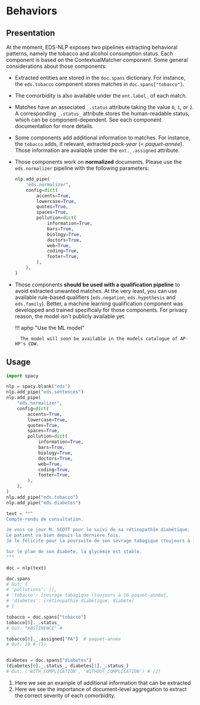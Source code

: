 # Behaviors

## Presentation

At the moment, EDS-NLP exposes two pipelines extracting behavioral patterns, namely the tobacco and alcohol consumption status. Each component is based on the ContextualMatcher component.
Some general considerations about those components:

- Extracted entities are stored in the `doc.spans` dictionary. For instance, the `eds.tobacco` component stores matches in `doc.spans["tobacco"]`.
- The comorbidity is also available under the `ent.label_` of each match.
- Matches have an associated `_.status` attribute taking the value `0`, `1`, or `2`. A corresponding `_.status_` attribute stores the human-readable status, which can be component-dependent. See each component documentation for more details.
- Some components add additional information to matches. For instance, the `tobacco` adds, if relevant, extracted *pack-year* (= *paquet-année*). Those information are available under the `ent._.assigned` attribute.
- Those components work on **normalized** documents. Please use the `eds.normalizer` pipeline with the following parameters:
  <!-- no-check -->
  ```python
  nlp.add_pipe(
      "eds.normalizer",
      config=dict(
          accents=True,
          lowercase=True,
          quotes=True,
          spaces=True,
          pollution=dict(
              information=True,
              bars=True,
              biology=True,
              doctors=True,
              web=True,
              coding=True,
              footer=True,
          ),
      ),
  )
  ```
- Those components **should be used with a qualification pipeline** to avoid extracted unwanted matches. At the very least, you can use available rule-based qualifiers (`eds.negation`, `eds.hypothesis` and `eds.family`). Better, a machine learning qualification component was developped and trained specificaly for those components. For privacy reason, the model isn't publicly available yet.

    !!! aphp "Use the ML model"

        The model will soon be available in the models catalogue of AP-HP's CDW.

## Usage

<!-- no-check -->

```python
import spacy

nlp = spacy.blank("eds")
nlp.add_pipe("eds.sentences")
nlp.add_pipe(
    "eds.normalizer",
    config=dict(
        accents=True,
        lowercase=True,
        quotes=True,
        spaces=True,
        pollution=dict(
            information=True,
            bars=True,
            biology=True,
            doctors=True,
            web=True,
            coding=True,
            footer=True,
        ),
    ),
)
nlp.add_pipe("eds.tobacco")
nlp.add_pipe("eds.diabetes")

text = """
Compte-rendu de consultation.

Je vois ce jour M. SCOTT pour le suivi de sa rétinopathie diabétique.
Le patient va bien depuis la dernière fois.
Je le félicite pour la poursuite de son sevrage tabagique (toujours à 10 paquet-année).

Sur le plan de son diabète, la glycémie est stable.
"""

doc = nlp(text)

doc.spans
# Out: {
# 'pollutions': [],
# 'tobacco': [sevrage tabagique (toujours à 10 paquet-année],
# 'diabetes': [rétinopathie diabétique, diabète]
# }

tobacco = doc.spans["tobacco"]
tobacco[0]._.status_
# Out: "ABSTINENCE" #

tobacco[0]._.assigned["PA"]  # paquet-année
# Out: 10 # (1)


diabetes = doc.spans["diabetes"]
(diabetes[0]._.status_, diabetes[1]._.status_)
# Out: ('WITH_COMPLICATION', 'WITHOUT_COMPLICATION') # (2)
```

1. Here we see an example of additional information that can be extracted
2. Here we see the importance of document-level aggregation to extract the correct severity of each comorbidity.
